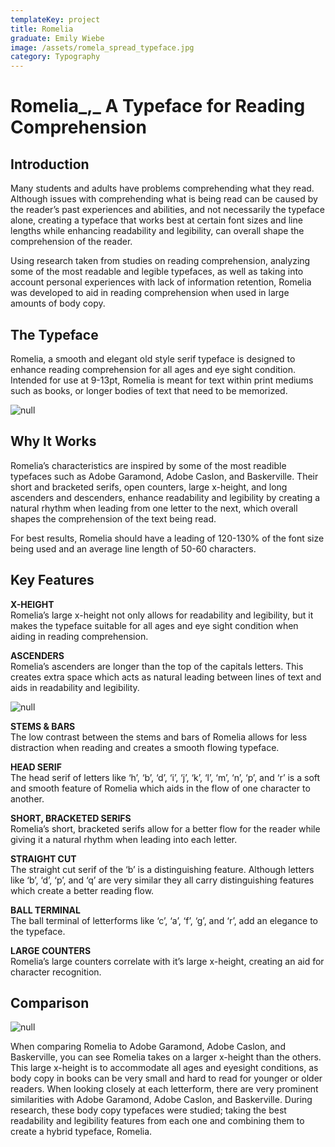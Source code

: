 ```yaml
---
templateKey: project
title: Romelia
graduate: Emily Wiebe
image: /assets/romela_spread_typeface.jpg
category: Typography
---
```

# Romelia_,_ A Typeface for Reading Comprehension

## Introduction

Many students and adults have problems comprehending what they read. Although issues with comprehending what is being read can be caused by the reader’s past experiences and abilities, and not necessarily the typeface alone, creating a typeface that works best at certain font sizes and line lengths while enhancing readability and legibility, can overall shape the comprehension of the reader.

Using research taken from studies on reading comprehension, analyzing some of the most readable and legible typefaces, as well as taking into account personal experiences with lack of information retention, Romelia was developed to aid in reading comprehension when used in large amounts of body copy.

## The Typeface

Romelia, a smooth and elegant old style serif typeface is designed to enhance reading comprehension for all ages and eye sight condition. Intended for use at 9-13pt, Romelia is meant for text within print mediums such as books, or longer bodies of text that need to be memorized. 

![null](/assets/romela_spread_typeface2.jpg)

## Why It Works

Romelia’s characteristics are inspired by some of the most readible typefaces such as Adobe Garamond, Adobe Caslon, and Baskerville. Their short and bracketed serifs, open counters, large x-height, and long ascenders and descenders, enhance readability and legibility by creating a natural rhythm when leading from one letter to the next, which overall shapes the comprehension of the text being read. 

For best results, Romelia should have a leading of 120-130% of the font size being used and an average line length of 50-60 characters.

## Key Features

**X-HEIGHT**\
Romelia’s large x-height not only allows for readability and legibility, but it makes the typeface suitable for all ages and eye sight condition when aiding in reading comprehension.

**ASCENDERS**\
Romelia’s ascenders are longer than the top of the capitals letters. This creates extra space which acts as natural leading between lines of text and aids in readability and legibility.

![null](/assets/romela_spread_keyfeatures.jpg)

**STEMS & BARS**\
The low contrast between the stems and bars of Romelia allows for less distraction when reading and creates a smooth flowing typeface.

**HEAD SERIF**\
The head serif of letters like ‘h’, ‘b’, ‘d’, ‘i’, ‘j’, ‘k’, ‘l’, ‘m’, ‘n’, ‘p’, and ‘r’ is a soft and smooth feature of Romelia which aids in the flow of one character to another.

**SHORT, BRACKETED SERIFS**\
Romelia’s short, bracketed serifs allow for a better flow for the reader while giving it a natural rhythm when leading into each letter. 

**STRAIGHT CUT**\
The straight cut serif of the ‘b’ is a distinguishing feature. Although letters like ‘b’, ‘d’, ‘p’, and ‘q’ are very similar they all carry distinguishing features which create a better reading flow.

**BALL TERMINAL**\
The ball terminal of letterforms like ‘c’, ‘a’, ‘f’, ‘g’, and ‘r’, add an elegance to the typeface.

**LARGE COUNTERS**\
Romelia’s large counters correlate with it’s large x-height, creating an aid for character recognition.

## Comparison

![null](/assets/romela_spread_comparingtypeface.jpg)

When comparing Romelia to Adobe Garamond, Adobe Caslon, and Baskerville, you can see Romelia takes on a larger x-height than the others. This large x-height is to accommodate all ages and eyesight conditions, as body copy in books can be very small and hard to read for younger or older readers. When looking closely at each letterform, there are very prominent similarities with Adobe Garamond, Adobe Caslon, and Baskerville. During research, these body copy typefaces were studied; taking the best readability and legibility features from each one and combining them to create a hybrid typeface, Romelia.
